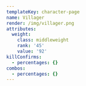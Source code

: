 ```yaml
---
templateKey: character-page
name: Villager
render: /img/villager.png
attributes:
  weight:
    class: middleweight
    rank: '45'
    value: '92'
killConfirms:
  - percentages: {}
combos:
  - percentages: {}
---
```


